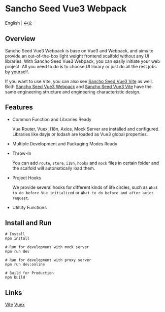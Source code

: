 # Sancho Seed Vue3 Webpack

English | [中文](README_zh_CN.md)

## Overview

Sancho Seed Vue3 Webpack is base on Vue3 and Webpack, and aims to provide an out-of-the-box light weight frontend scalfold without any UI libraries. With Sancho Seed Vue3 Webpack, you can easily initiate your web project. All you need to do is to choose UI library or just do all the rest jobs by yourself. 

If you want to use Vite, you can also see [Sancho Seed Vue3 Vite](https://github.com/enbrau/sancho-seed-vue3-vite) as well. Both [Sancho Seed Vue3 Webpack](https://github.com/enbrau/sancho-seed-vue3-webpack) and [Sancho Seed Vue3 Vite](https://github.com/enbrau/sancho-seed-vue3-vite) have the same engineering structure and engineering characteristic design.

## Features

- Common Function and Libraries Ready

  Vue Router, Vuex, I18n, Axios, Mock Server are installed and configured. Libraries like dayjs or lodash are loaded as Vue3 global properties.

- Multiple Development and Packaging Modes Ready

- Throw-In  

  You can add `route`, `store`, `i18n`, `hooks` and `mock` files in certain folder and the scalfold will automatically load them. 

- Project Hooks  

  We provide several hooks for different kinds of life circles, such as `What to do before Vue initialized` or `What to do before and after axios request`. 

- Utiltity Functions

## Install and Run

```
# Install
npm install

# Run for development with mock server
npm run dev

# Run for development with proxy server
npm run dev:online

# Build for Production
npm build
```

## Links

[Vite](https://vitejs.dev/)  [Vuex](https://next.vuex.vuejs.org/)
